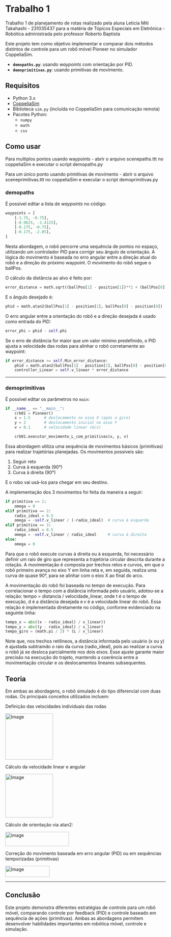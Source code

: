 # Trabalho 1
Trabalho 1 de planejamento de rotas realizado pela aluna Leticia Miti Takahashi - 231035437 para a matéria de Tópicos Especiais em Eletrônica - Robótica administrada pelo professor Roberto Baptista

Este projeto tem como objetivo implementar e comparar dois métodos distintos de controle para um robô móvel Pioneer no simulador CoppeliaSim.

- **`demopaths.py`**: usando *waypoints* com orientação por PID.
- **`demoprimitivas.py`**: usando primitivas de movimento.

##  Requisitos

- Python 3.x
- [CoppeliaSim](https://www.coppeliarobotics.com/)
- Biblioteca `sim.py` (incluída no CoppeliaSim para comunicação remota)
- Pacotes Python:
  - `numpy`
  - `math`
  - `csv`

## Como usar

Para multiplos pontos usando waypoints - abrir o arquivo scenepaths.ttt no coppeliaSim e executar o script demopaths.py

Para um único ponto usando primitivas de movimento - abrir o arquivo sceneprimitivas.ttt no coppeliaSim e executar o script demoprimitivas.py

###  demopaths

É possível editar a lista de *waypoints* no código:

```python
waypoints = [
    [-1.75, -0.75],
    [-0.9625, -1.4125],
    [-0.175, -0.75],
    [-0.175, -2.05],
]
```
Nesta abordagem, o robô percorre uma sequência de pontos no espaço, utilizando um controlador PID para corrigir seu ângulo de orientação. A lógica do movimento é baseada no erro angular entre a direção atual do robô e a direção do próximo waypoint. O movimento do robô segue o ballPos.

O cálculo da distância ao alvo é feito por:

```python
error_distance = math.sqrt((ballPos[1] - position[1])**2 + (ballPos[0] - position[0])**2)
```

E o ângulo desejado é:

```python
phid = math.atan2(ballPos[1] - position[1], ballPos[0] - position[0])
```

O erro angular entre a orientação do robô e a direção desejada é usado como entrada do PID:

```python
error_phi = phid - self.phi
```

Se o erro de distância for maior que um valor mínimo predefinido, o PID ajusta a velocidade das rodas para alinhar o robô corretamente ao waypoint:

```python
if error_distance >= self.Min_error_distance:
    phid = math.atan2(ballPos[1] - position[1], ballPos[0] - position[0])
    controller_Linear = self.v_linear * error_distance
```

---

###  demoprimitivas

É possível editar os parâmetros no `main`:

```python
if __name__ == "__main__":
    crb01 = Pioneer()
    x = 1.5      # deslocamento no eixo X (após o giro)
    y = 2        # deslocamento inicial no eixo Y
    v = 0.1      # velocidade linear (m/s)

    crb01.executar_movimento_L_com_primitivas(x, y, v)
```

Essa abordagem utiliza uma sequência de movimentos básicos (primitivas) para realizar trajetórias planejadas. Os movimentos possíveis são:

1. Seguir reto
2. Curva à esquerda (90°)
3. Curva à direita (90°)
   
E o robo vai usá-los para chegar em seu destino.

A implementação dos 3 movimentos foi feita da maneira a seguir:

```python
if primitiva == 1:
    omega = 0
elif primitiva == 2:
    radio_ideal = 0.5
    omega = -self.v_linear / (-radio_ideal)  # curva à esquerda
elif primitiva == 3:
    radio_ideal = 0.5
    omega = -self.v_linear / radio_ideal     # curva à direita
else:
    omega = 0
```
Para que o robô execute curvas à direita ou à esquerda, foi necessário definir um raio de giro que representa a trajetória circular descrita durante a rotação. A movimentação é composta por trechos retos e curvos, em que o robô primeiro avança no eixo Y em linha reta e, em seguida, realiza uma curva de quase 90°, para se alinhar com o eixo X ao final do arco.

A movimentação do robô foi baseada no tempo de execução. Para correlacionar o tempo com a distância informada pelo usuário, adotou-se a relação: tempo = distancia / velocidade_linear, onde t é o tempo de execução, d é a distância desejada e 𝑣 é a velocidade linear do robô. Essa relação é implementada diretamente no código, conforme evidenciado na seguinte linha:

```python
tempo_x = abs((x - radio_ideal) / v_linear))
tempo_y = abs((y - radio_ideal) / v_linear)
tempo_giro = (math.pi / 2) * (L / v_linear)
```

Note que, nos trechos retilíneos, a distância informada pelo usuário (x ou y) é ajustada subtraindo o raio da curva (radio_ideal), pois ao realizar a curva o robô já se desloca parcialmente nos dois eixos. Esse ajuste garante maior precisão na execução do trajeto, mantendo a coerência entre a movimentação circular e os deslocamentos lineares subsequentes.
    
## Teoria

Em ambas as abordagens, o robô simulado é do tipo diferencial com duas rodas. Os principais conceitos utilizados incluem:

Definição das velocidades individuais das rodas

<img width="150" height="145" alt="Image" src="https://github.com/user-attachments/assets/d6d90722-7c79-49d0-bfdc-d0fa3159d4ca" />

Cálculo da velocidade linear e angular

<img width="150" height="137" alt="Image" src="https://github.com/user-attachments/assets/f7e59fda-58f1-4c12-89cc-266b3e561acd" />

 Cálculo de orientação via atan2:

 <img width="200" height="45" alt="image" src="https://github.com/user-attachments/assets/fb1f11c3-31ac-43e9-b409-90170a4c7944" />

Correção do movimento baseada em erro angular (PID) ou em sequências temporizadas (primitivas)

<img width="139" height="35" alt="Image" src="https://github.com/user-attachments/assets/7c93a464-ba6a-42ed-83b3-bc86317c8efe" />

---

## Conclusão

Este projeto demonstra diferentes estratégias de controle para um robô móvel, comparando controle por feedback (PID) e controle baseado em sequência de ações (primitivas). Ambas as abordagens permitem desenvolver habilidades importantes em robótica móvel, controle e simulação.
